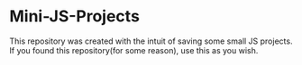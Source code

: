 # Mini-JS-Projects

This repository was created with the intuit of saving some small JS projects.
If you found this repository(for some reason), use this as you wish.
